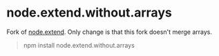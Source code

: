 # node.extend.without.arrays

Fork of [node.extend](https://github.com/dreamerslab/node.extend).
Only change is that this fork doesn't merge arrays.

> npm install node.extend.without.arrays 


